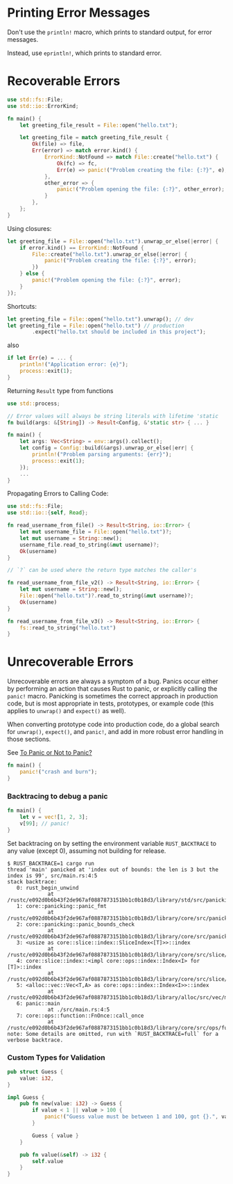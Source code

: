 # Printing Error Messages

Don't use the `println!` macro, which prints to standard output, for error messages.

Instead, use `eprintln!`, which prints to standard error.

# Recoverable Errors

```rs
use std::fs::File;
use std::io::ErrorKind;

fn main() {
    let greeting_file_result = File::open("hello.txt");

    let greeting_file = match greeting_file_result {
        Ok(file) => file,
        Err(error) => match error.kind() {
            ErrorKind::NotFound => match File::create("hello.txt") {
                Ok(fc) => fc,
                Err(e) => panic!("Problem creating the file: {:?}", e),
            },
            other_error => {
                panic!("Problem opening the file: {:?}", other_error);
            }
        },
    };
}
```

Using closures:

```rs
let greeting_file = File::open("hello.txt").unwrap_or_else(|error| {
    if error.kind() == ErrorKind::NotFound {
        File::create("hello.txt").unwrap_or_else(|error| {
            panic!("Problem creating the file: {:?}", error);
        })
    } else {
        panic!("Problem opening the file: {:?}", error);
    }
});
```

Shortcuts:

```rs
let greeting_file = File::open("hello.txt").unwrap(); // dev
let greeting_file = File::open("hello.txt") // production
        .expect("hello.txt should be included in this project");
```

also

```rs
if let Err(e) = ... {
    println!("Application error: {e}");
    process::exit(1);
}
```

Returning `Result` type from functions

```rs
use std::process;

// Error values will always be string literals with lifetime 'static
fn build(args: &[String]) -> Result<Config, &'static str> { ... }

fn main() {
    let args: Vec<String> = env::args().collect();
    let config = Config::build(&args).unwrap_or_else(|err| {
        println!("Problem parsing arguments: {err}");
        process::exit(1);
    });
    ...
}
```

Propagating Errors to Calling Code:

```rs
use std::fs::File;
use std::io::{self, Read};

fn read_username_from_file() -> Result<String, io::Error> {
    let mut username_file = File::open("hello.txt")?;
    let mut username = String::new();
    username_file.read_to_string(&mut username)?;
    Ok(username)
}

// `?` can be used where the return type matches the caller's

fn read_username_from_file_v2() -> Result<String, io::Error> {
    let mut username = String::new();
    File::open("hello.txt")?.read_to_string(&mut username)?;
    Ok(username)
}

fn read_username_from_file_v3() -> Result<String, io::Error> {
    fs::read_to_string("hello.txt")
}
```

# Unrecoverable Errors

Unrecoverable errors are always a symptom of a bug. Panics occur either by performing an action that causes Rust to panic, or explicitly calling the `panic!` macro. Panicking is sometimes the correct approach in production code, but is most appropriate in tests, prototypes, or example code (this applies to `unwrap()` and `expect()` as well).

When converting prototype code into production code, do a global search for `unwrap()`, `expect()`, and `panic!`, and add in more robust error handling in those sections.

See [To Panic or Not to Panic?](https://rust-book.cs.brown.edu/ch09-03-to-panic-or-not-to-panic.html)

```rs
fn main() {
    panic!("crash and burn");
}
```

### Backtracing to debug a panic

```rs
fn main() {
    let v = vec![1, 2, 3];
    v[99]; // panic!
}
```

Set backtracing on by setting the environment variable `RUST_BACKTRACE` to any value (except 0), assuming not building for release.

```
$ RUST_BACKTRACE=1 cargo run
thread 'main' panicked at 'index out of bounds: the len is 3 but the index is 99', src/main.rs:4:5
stack backtrace:
   0: rust_begin_unwind
             at /rustc/e092d0b6b43f2de967af0887873151bb1c0b18d3/library/std/src/panicking.rs:584:5
   1: core::panicking::panic_fmt
             at /rustc/e092d0b6b43f2de967af0887873151bb1c0b18d3/library/core/src/panicking.rs:142:14
   2: core::panicking::panic_bounds_check
             at /rustc/e092d0b6b43f2de967af0887873151bb1c0b18d3/library/core/src/panicking.rs:84:5
   3: <usize as core::slice::index::SliceIndex<[T]>>::index
             at /rustc/e092d0b6b43f2de967af0887873151bb1c0b18d3/library/core/src/slice/index.rs:242:10
   4: core::slice::index::<impl core::ops::index::Index<I> for [T]>::index
             at /rustc/e092d0b6b43f2de967af0887873151bb1c0b18d3/library/core/src/slice/index.rs:18:9
   5: <alloc::vec::Vec<T,A> as core::ops::index::Index<I>>::index
             at /rustc/e092d0b6b43f2de967af0887873151bb1c0b18d3/library/alloc/src/vec/mod.rs:2591:9
   6: panic::main
             at ./src/main.rs:4:5
   7: core::ops::function::FnOnce::call_once
             at /rustc/e092d0b6b43f2de967af0887873151bb1c0b18d3/library/core/src/ops/function.rs:248:5
note: Some details are omitted, run with `RUST_BACKTRACE=full` for a verbose backtrace.
```

### Custom Types for Validation

```rs
pub struct Guess {
    value: i32,
}

impl Guess {
    pub fn new(value: i32) -> Guess {
        if value < 1 || value > 100 {
            panic!("Guess value must be between 1 and 100, got {}.", value);
        }

        Guess { value }
    }

    pub fn value(&self) -> i32 {
        self.value
    }
}

```
